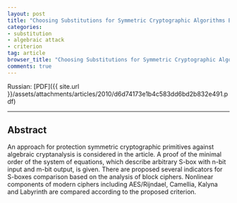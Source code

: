```yaml
---
layout: post
title: "Choosing Substitutions for Symmetric Cryptographic Algorithms Based on the Analysis of Their Algebraic Properties"
categories:
- substitution
- algebraic attack
- criterion
tag: article
browser_title: "Choosing Substitutions for Symmetric Cryptographic Algorithms Based on the Analysis of Their Algebraic Properties"
comments: true
---
```


Russian: [PDF]({{ site.url }}/assets/attachments/articles/2010/d6d74173e1b4c583dd6bd2b832e491.pdf)
___

<!--more-->

## Abstract

An approach for protection symmetric cryptographic primitives against algebraic cryptanalysis is considered in the article. A proof of the minimal order of the system of equations, which describe arbitrary S-box with n-bit input and m-bit output, is given. There are proposed several indicators for S-boxes comparison based on the analysis of block ciphers. Nonlinear components of modern ciphers including AES/Rijndael, Camellia, Kalyna and Labyrinth are compared according to the proposed criterion.